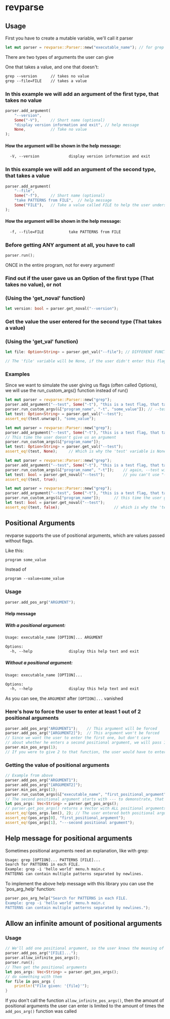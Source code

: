 # revparse
## Usage
First you have to create a mutable variable, we'll call it parser
```rust
let mut parser = revparse::Parser::new("executable_name"); // for grep "executable_name" would be "grep"
```
There are two types of arguments the user can give

One that takes a value, and one that doesn't:
```txt
grep --version      // takes no value
grep --file=FILE    // takes a value
```
### In this example we will add an argument of the first type, that takes no value
```rust
parser.add_argument(
    "--version",
    Some("-V"),     // Short name (optional)
    "display version information and exit", // help message
    None,           // Take no value
);
```
#### How the argument will be shown in the help message:
```txt
  -V, --version             display version information and exit
```
### In this example we will add an argument of the second type, that takes a value
```rust
parser.add_argument(
    "--file",
    Some("-f"),     // Short name (optional)
    "take PATTERNS from FILE",  // help message
    Some("FILE"),   // Take a value called FILE to help the user understand what it is for
);
```
#### How the argument will be shown in the help message:
```txt
  -f, --file=FILE           take PATTERNS from FILE
```
### Before getting ANY argument at all, you have to call
```rust
parser.run();
```
 ONCE in the entire program, not for every argument!
### Find out if the user gave us an Option of the first type (That takes no value), or not
### (Using the 'get_noval' function)
```rust
let version: bool = parser.get_noval("--version");
```
### Get the value the user entered for the second type (That takes a value)
### (Using the 'get_val' function)
```rust
let file: Option<String> = parser.get_val("--file"); // DIFFERENT FUNCTION THAN ABOVE !!!

// The 'file' variable will be None, if the user didn't enter this flag, and Some(String) if he did
```
### Examples
Since we want to simulate the user giving us flags (often called Options), we will use the run_custom_args() function instead of run()
```rust
let mut parser = revparse::Parser::new("grep");
parser.add_argument("--test", Some("-t"), "this is a test flag, that takes a value", Some("TEST_VALUE"));
parser.run_custom_args(&["program_name", "-t", "some_value"]); // --test will work just the same
let test: Option<String> = parser.get_val("--test");
assert_eq!(test.unwrap(), "some_value");
```
```rust
let mut parser = revparse::Parser::new("grep");
parser.add_argument("--test", Some("-t"), "this is a test flag, that takes a value", Some("TEST_VALUE"));
// This time the user doesn't give us an argument
parser.run_custom_args(&["program_name"]);
let test: Option<String> = parser.get_val("--test");
assert_eq!(test, None);     // Which is why the 'test' variable is None, and not Some(String)
```
```rust
let mut parser = revparse::Parser::new("grep");
parser.add_argument("--test", Some("-t"), "this is a test flag, that takes no value", None);
parser.run_custom_args(&["program_name", "-t"]);    // again, --test will work the same
let test: bool = parser.get_noval("--test");        // you can't use "-t" for this function
assert_eq!(test, true);
```
```rust
let mut parser = revparse::Parser::new("grep");
parser.add_argument("--test", Some("-t"), "this is a test flag, that takes no value", None);
parser.run_custom_args(&["program_name"]);      // this time the user gave us no arguments
let test: bool = parser.get_noval("--test");     
assert_eq!(test, false);                        // which is why the 'test' variable is false
```
## Positional Arguments
revparse supports the use of positional arguments, which are values passed without flags.

Like this:
```txt
program some_value
```
Instead of
```txt
program --value=some_value
```
### Usage
```rust
parser.add_pos_arg("ARGUMENT");
```
#### Help message
##### With a positional argument:
```txt
Usage: executable_name [OPTION]... ARGUMENT

Options:
  -h, --help                display this help text and exit
```
##### Without a positional argument:
```txt
Usage: executable_name [OPTION]...

Options:
  -h, --help                display this help text and exit
```
As you can see, the `ARGUMENT` after `[OPTION]...` vanished

### Here's how to force the user to enter at least 1 out of 2 positional arguments
```rust
parser.add_pos_arg("ARGUMENT1");    // This argument will be forced
parser.add_pos_arg("[ARGUMENT2]");  // This argument won't be forced
// Since we want the user to enter the first one, but don't care
// about whether he enters a second positional argument, we will pass 1 to this function
parser.min_pos_args(1);
// If you were to give 2 to that function, the user would have to enter 2 positional arguments
```
### Getting the value of positional arguments
```rust
// Example from above
parser.add_pos_arg("ARGUMENT1");
parser.add_pos_arg("[ARGUMENT2]");
parser.min_pos_args(1);
parser.run_custom_args(&["executable_name", "first_positional_argument", "--", "---second positional argument"]);
// The second positional argument starts with --- to demonstrate, that the user will have to type -- before such an argument
let pos_args: Vec<String> = parser.get_pos_args();
// parser.get_pos_args() returns a Vector with ALL positional arguments given
assert_eq!(pos_args.len(), 2); // The user entered both positional arguments, so the length is 2
assert_eq!(pos_args[0], "first_positional_argument");
assert_eq!(pos_args[1], "---second positional argument");
```
## Help message for positional arguments
Sometimes positional arguments need an explanation, like with grep:
```txt
Usage: grep [OPTION]... PATTERNS [FILE]...
Search for PATTERNS in each FILE.
Example: grep -i 'hello world' menu.h main.c
PATTERNS can contain multiple patterns separated by newlines.
```
To implement the above help message with this library you can use the 'pos_arg_help' function:
```rust
parser.pos_arg_help("Search for PATTERNS in each FILE.
Example: grep -i 'hello world' menu.h main.c
PATTERNS can contain multiple patterns separated by newlines.");
```
## Allow an infinite amount of positional arguments
### Usage
```rust
// We'll add one positional argument, so the user knows the meaning of all of the positional arguments.
parser.add_pos_arg("[FILE]...");
parser.allow_infinite_pos_args();
parser.run();
// Then get the positional arguments
let pos_args: Vec<String> = parser.get_pos_args();
// do something with them
for file in pos_args {
    println!("File given: '{file}'");
}
```
If you don't call the function `allow_infinite_pos_args()`,
then the amount of positional arguments the user can enter is limited to the amount of times the `add_pos_arg()` function was called